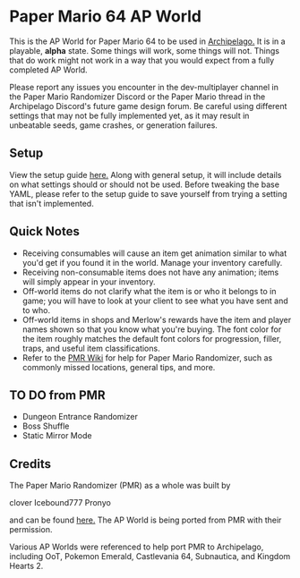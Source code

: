 # Paper Mario 64 AP World
This is the AP World for Paper Mario 64 to be used in [Archipelago.](https://archipelago.gg/) It is in a playable, **alpha** state. Some things will work, some things will not. Things that do work might not work in a way that you would expect from a fully completed AP World. 

Please report any issues you encounter in the dev-multiplayer channel in the Paper Mario Randomizer Discord or the Paper Mario thread in the Archipelago Discord's future game design forum. Be careful using different settings that may not be fully implemented yet, as it may result in unbeatable seeds, game crashes, or generation failures.

## Setup

View the setup guide [here.](https://github.com/JKBSunshine/PMR_APWorld/blob/main/docs/setup_en.md) Along with general setup, it will include details on what settings should or should not be used. Before tweaking the base YAML, please refer to the setup guide to save yourself from trying a setting that isn't implemented.

## Quick Notes

- Receiving consumables will cause an item get animation similar to what you'd get if you found it in the world. Manage your inventory carefully.
- Receiving non-consumable items does not have any animation; items will simply appear in your inventory.
- Off-world items do not clarify what the item is or who it belongs to in game; you will have to look at your client to see what you have sent and to who.
- Off-world items in shops and Merlow's rewards have the item and player names shown so that you know what you're buying. The font color for the item roughly matches the default font colors for progression, filler, traps, and useful item classifications.
- Refer to the [PMR Wiki](https://github.com/icebound777/PMR-SeedGenerator/wiki) for help for Paper Mario Randomizer, such as commonly missed locations, general tips, and more.

## TO DO from PMR
- Dungeon Entrance Randomizer
- Boss Shuffle
- Static Mirror Mode

## Credits

The Paper Mario Randomizer (PMR) as a whole was built by

clover
Icebound777
Pronyo

and can be found [here.](https://github.com/icebound777/PMR-SeedGenerator) The AP World is being ported from PMR with their permission.

Various AP Worlds were referenced to help port PMR to Archipelago, including OoT, Pokemon Emerald, Castlevania 64, Subnautica, and Kingdom Hearts 2.
